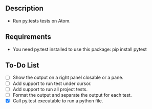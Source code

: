 ## Description

* Run py.tests tests on Atom.

## Requirements

* You need py.test installed to use this package: pip install pytest

## To-Do List
- [ ] Show the output on a right panel closable or a pane.
- [ ] Add support to run test under cursor.
- [ ] Add support to run all project tests.
- [ ] Format the output and separate the output for each test.
- [x] Call py.test executable to run a python file.
